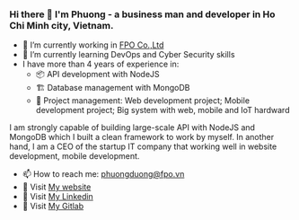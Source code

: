 ### Hi there 👋 I'm Phuong - a business man and developer in Ho Chi Minh city, Vietnam.

- 🔭 I’m currently working in [FPO Co.,Ltd](https://fpo.vn)
- 🌱 I’m currently learning DevOps and Cyber Security skills
- I have more than 4 years of experience in: 
  - 📦️ API development with NodeJS
  - 🏗️ Database management with MongoDB
  - 👔 Project management: Web development project; Mobile development project; Big system with web, mobile and IoT hardward


I am strongly capable of building large-scale API with NodeJS and MongoDB which I built a clean framework to work by myself. In another hand, I am a CEO of the startup IT company that working well in website development, mobile development.


- 📫 How to reach me: [phuongduong@fpo.vn](mailto:phuongduong@fpo.vn)
- 🚩 Visit [My website](https://phuongduong.fpo.vn)
- 🔖 Visit [My Linkedin](https://www.linkedin.com/in/phuongduong-fpo/)
- 🧪 Visit [My Gitlab](https://gitlab.com/dthphuong1)
<!--
**dthphuong/dthphuong** is a ✨ _special_ ✨ repository because its `README.md` (this file) appears on your GitHub profile.

Here are some ideas to get you started:

- 🔭 I’m currently working on ...
- 🌱 I’m currently learning ...
- 👯 I’m looking to collaborate on ...
- 🤔 I’m looking for help with ...
- 💬 Ask me about ...
- 📫 How to reach me: ...
- 😄 Pronouns: ...
- ⚡ Fun fact: ...
-->
